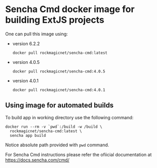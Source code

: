 # Sencha Cmd docker image for building ExtJS projects

One can pull this image using:
* version 6.2.2

  ```docker pull rockmagicnet/sencha-cmd:latest```
* version 4.0.5

  ```docker pull rockmagicnet/sencha-cmd:4.0.5```
* version 4.0.1

  ```docker pull rockmagicnet/sencha-cmd:4.0.1```

## Using image for automated builds

To build app in working directory use the following command:

```
docker run --rm -v `pwd`:/build -w /build \
  rockmagicnet/sencha-cmd:latest \
  sencha app build
```

Notice absolute path provided with `pwd` command.

For Sencha Cmd instructions please refer the ofiicial documentation at https://docs.sencha.com/cmd/
